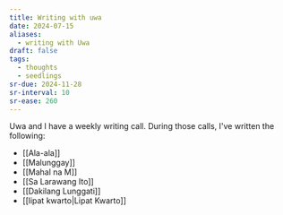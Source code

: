 ```yaml
---
title: Writing with uwa
date: 2024-07-15
aliases:
  - writing with Uwa
draft: false
tags:
  - thoughts
  - seedlings
sr-due: 2024-11-28
sr-interval: 10
sr-ease: 260
---
```

Uwa and I have a weekly writing call. During those calls, I've written the following:

- [[Ala-ala]]
- [[Malunggay]]
- [[Mahal na M]]
- [[Sa Larawang Ito]]
- [[Dakilang Lunggati]]
- [[lipat kwarto|Lipat Kwarto]]